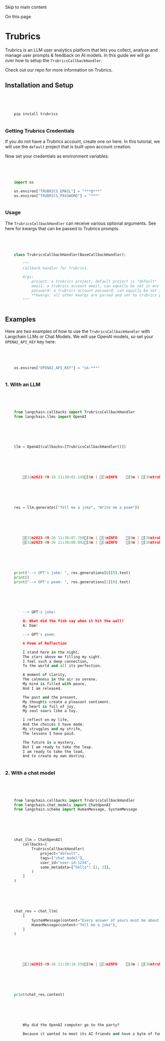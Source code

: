 

Skip to main content

On this page

# Trubrics

Trubrics is an LLM user analytics platform that lets you collect, analyse and manage user prompts & feedback on AI models. In this guide we will go over how to setup the `TrubricsCallbackHandler`.

Check out our repo for more information on Trubrics.

## Installation and Setup​

```python




    pip install trubrics



```


### Getting Trubrics Credentials​

If you do not have a Trubrics account, create one on here. In this tutorial, we will use the `default` project that is built upon account creation.

Now set your credentials as environment variables:

```python




    import os

    os.environ["TRUBRICS_EMAIL"] = "***@***"
    os.environ["TRUBRICS_PASSWORD"] = "***"



```


### Usage​

The `TrubricsCallbackHandler` can receive various optional arguments. See here for kwargs that can be passed to Trubrics prompts.

```python




    class TrubricsCallbackHandler(BaseCallbackHandler):

        """
        Callback handler for Trubrics.

        Args:
            project: a trubrics project, default project is "default"
            email: a trubrics account email, can equally be set in env variables
            password: a trubrics account password, can equally be set in env variables
            **kwargs: all other kwargs are parsed and set to trubrics prompt variables, or added to the `metadata` dict
        """



```


## Examples​

Here are two examples of how to use the `TrubricsCallbackHandler` with Langchain LLMs or Chat Models. We will use OpenAI models, so set your `OPENAI_API_KEY` key here:

```python




    os.environ["OPENAI_API_KEY"] = "sk-***"



```


### 1\. With an LLM​

```python




    from langchain.callbacks import TrubricsCallbackHandler
    from langchain.llms import OpenAI



```


```python




    llm = OpenAI(callbacks=[TrubricsCallbackHandler()])



```


```python




        [32m2023-09-26 11:30:02.149[0m | [1mINFO    [0m | [36mtrubrics.platform.auth[0m:[36mget_trubrics_auth_token[0m:[36m61[0m - [1mUser jeff.kayne@trubrics.com has been authenticated.[0m



```


```python




    res = llm.generate(["Tell me a joke", "Write me a poem"])



```


```python




        [32m2023-09-26 11:30:07.760[0m | [1mINFO    [0m | [36mtrubrics.platform[0m:[36mlog_prompt[0m:[36m102[0m - [1mUser prompt saved to Trubrics.[0m
        [32m2023-09-26 11:30:08.042[0m | [1mINFO    [0m | [36mtrubrics.platform[0m:[36mlog_prompt[0m:[36m102[0m - [1mUser prompt saved to Trubrics.[0m



```


```python




    print("--> GPT's joke: ", res.generations[0][0].text)
    print()
    print("--> GPT's poem: ", res.generations[1][0].text)



```


```python




        --> GPT's joke:

        Q: What did the fish say when it hit the wall?
        A: Dam!

        --> GPT's poem:

        A Poem of Reflection

        I stand here in the night,
        The stars above me filling my sight.
        I feel such a deep connection,
        To the world and all its perfection.

        A moment of clarity,
        The calmness in the air so serene.
        My mind is filled with peace,
        And I am released.

        The past and the present,
        My thoughts create a pleasant sentiment.
        My heart is full of joy,
        My soul soars like a toy.

        I reflect on my life,
        And the choices I have made.
        My struggles and my strife,
        The lessons I have paid.

        The future is a mystery,
        But I am ready to take the leap.
        I am ready to take the lead,
        And to create my own destiny.



```


### 2\. With a chat model​

```python




    from langchain.callbacks import TrubricsCallbackHandler
    from langchain.chat_models import ChatOpenAI
    from langchain.schema import HumanMessage, SystemMessage



```


```python




    chat_llm = ChatOpenAI(
        callbacks=[
            TrubricsCallbackHandler(
                project="default",
                tags=["chat model"],
                user_id="user-id-1234",
                some_metadata={"hello": [1, 2]},
            )
        ]
    )



```


```python




    chat_res = chat_llm(
        [
            SystemMessage(content="Every answer of yours must be about OpenAI."),
            HumanMessage(content="Tell me a joke"),
        ]
    )



```


```python




        [32m2023-09-26 11:30:10.550[0m | [1mINFO    [0m | [36mtrubrics.platform[0m:[36mlog_prompt[0m:[36m102[0m - [1mUser prompt saved to Trubrics.[0m



```


```python




    print(chat_res.content)



```


```python




        Why did the OpenAI computer go to the party?

        Because it wanted to meet its AI friends and have a byte of fun!



```
